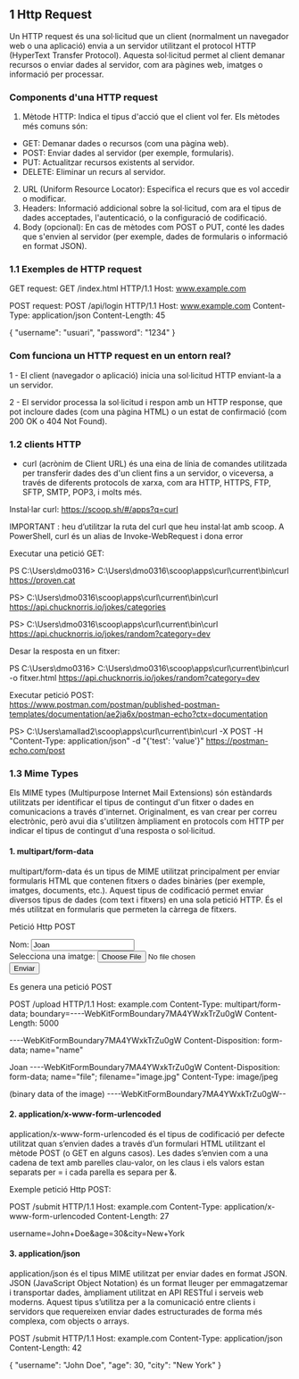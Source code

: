 ## 1 Http Request
Un HTTP request és una sol·licitud que un client (normalment un navegador web o una aplicació) envia a un servidor utilitzant el protocol HTTP (HyperText Transfer Protocol). Aquesta sol·licitud permet al client demanar recursos o enviar dades al servidor, com ara pàgines web, imatges o informació per processar.
### Components d'una HTTP request
  1. Mètode HTTP: Indica el tipus d'acció que el client vol fer. Els mètodes més comuns són:
     
  - GET: Demanar dades o recursos (com una pàgina web).
  - POST: Enviar dades al servidor (per exemple, formularis).
  - PUT: Actualitzar recursos existents al servidor.
  - DELETE: Eliminar un recurs al servidor.
  
  2. URL (Uniform Resource Locator): Especifica el recurs que es vol accedir o modificar.
  3. Headers: Informació addicional sobre la sol·licitud, com ara el tipus de dades acceptades, l'autenticació, o la configuració de codificació.
  4. Body (opcional): En cas de mètodes com POST o PUT, conté les dades que s'envien al servidor (per exemple, dades de formularis o informació en format JSON).

### 1.1 Exemples de HTTP request
GET request:
  GET /index.html HTTP/1.1
  Host: www.example.com

POST request:
  POST /api/login HTTP/1.1
  Host: www.example.com
  Content-Type: application/json
  Content-Length: 45

{
  "username": "usuari",
  "password": "1234"
}

### Com funciona un HTTP request en un entorn real?

  1 - El client (navegador o aplicació) inicia una sol·licitud HTTP enviant-la a un servidor.
  
  2 - El servidor processa la sol·licitud i respon amb un HTTP response, que pot incloure dades (com una pàgina HTML) o un estat de confirmació (com 200 OK o 404 Not Found).

### 1.2 clients HTTP
  - curl (acrònim de Client URL) és una eina de línia de comandes utilitzada per transferir dades des d'un client fins a un servidor, o viceversa, a través de diferents protocols de xarxa, com ara HTTP, HTTPS, FTP, SFTP, SMTP, POP3, i molts més.

Instal·lar curl:  https://scoop.sh/#/apps?q=curl

IMPORTANT : heu d’utilitzar la ruta del curl que heu instal·lat amb scoop. A PowerShell, curl és un alias de Invoke-WebRequest i dona error 

Executar una petició GET:

PS C:\Users\dmo0316> C:\Users\dmo0316\scoop\apps\curl\current\bin\curl 
  https://proven.cat

PS> C:\Users\dmo0316\scoop\apps\curl\current\bin\curl
  https://api.chucknorris.io/jokes/categories

PS> C:\Users\dmo0316\scoop\apps\curl\current\bin\curl  
  https://api.chucknorris.io/jokes/random?category=dev

Desar la resposta en un fitxer:

PS C:\Users\dmo0316> C:\Users\dmo0316\scoop\apps\curl\current\bin\curl -o fitxer.html
  https://api.chucknorris.io/jokes/random?category=dev

Executar petició POST:  
https://www.postman.com/postman/published-postman-templates/documentation/ae2ja6x/postman-echo?ctx=documentation

PS> C:\Users\amallad2\scoop\apps\curl\current\bin\curl -X POST -H "Content-Type: application/json"  -d "{'test': 'value'}" 
https://postman-echo.com/post

### 1.3 Mime Types

Els MIME types (Multipurpose Internet Mail Extensions) són estàndards utilitzats per identificar el tipus de contingut d'un fitxer o dades en comunicacions a través d'internet. Originalment, es van crear per correu electrònic, però avui dia s'utilitzen àmpliament en protocols com HTTP per indicar el tipus de contingut d'una resposta o sol·licitud.

#### 1. multipart/form-data
multipart/form-data és un tipus de MIME utilitzat principalment per enviar formularis HTML que contenen fitxers o dades binàries (per exemple, imatges, documents, etc.). Aquest tipus de codificació permet enviar diversos tipus de dades (com text i fitxers) en una sola petició HTTP. És el més utilitzat en formularis que permeten la càrrega de fitxers.

Petició Http POST
<form action="https://example.com/upload" method="POST" enctype="multipart/form-data">
    <label for="name">Nom:</label>
    <input type="text" id="name" name="name" value="Joan">
    <br>
    <label for="file">Selecciona una imatge:</label>
    <input type="file" id="file" name="file">
    <br>
    <input type="submit" value="Enviar">
</form>

Es genera una petició POST

POST /upload HTTP/1.1
Host: example.com
Content-Type: multipart/form-data; boundary=----WebKitFormBoundary7MA4YWxkTrZu0gW
Content-Length: 5000

----WebKitFormBoundary7MA4YWxkTrZu0gW
Content-Disposition: form-data; name="name"

Joan
----WebKitFormBoundary7MA4YWxkTrZu0gW
Content-Disposition: form-data; name="file"; filename="image.jpg"
Content-Type: image/jpeg

(binary data of the image)
----WebKitFormBoundary7MA4YWxkTrZu0gW--

#### 2. application/x-www-form-urlencoded
application/x-www-form-urlencoded és el tipus de codificació per defecte utilitzat quan s’envien dades a través d’un formulari HTML utilitzant el mètode POST (o GET en alguns casos). Les dades s’envien com a una cadena de text amb parelles clau-valor, on les claus i els valors estan separats per = i cada parella es separa per &.

Exemple petició Http  POST:

POST /submit HTTP/1.1
Host: example.com
Content-Type: application/x-www-form-urlencoded
Content-Length: 27

username=John+Doe&age=30&city=New+York


#### 3. application/json
application/json és el tipus MIME utilitzat per enviar dades en format JSON. JSON (JavaScript Object Notation) és un format lleuger per emmagatzemar i transportar dades, àmpliament utilitzat en API RESTful i serveis web moderns. Aquest tipus s’utilitza per a la comunicació entre clients i servidors que requereixen enviar dades estructurades de forma més complexa, com objects o arrays.

POST /submit HTTP/1.1
Host: example.com
Content-Type: application/json
Content-Length: 42

{
  "username": "John Doe",
  "age": 30,
  "city": "New York"
}

